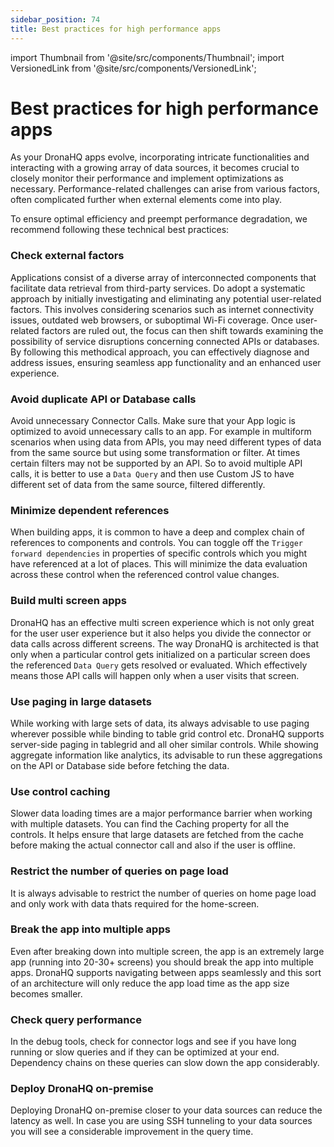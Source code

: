 ```yaml
---
sidebar_position: 74
title: Best practices for high performance apps
---
```


import Thumbnail from '@site/src/components/Thumbnail';
import VersionedLink from '@site/src/components/VersionedLink';

# Best practices for high performance apps

As your DronaHQ apps evolve, incorporating intricate functionalities and interacting with a growing array of data sources, it becomes crucial to closely monitor their performance and implement optimizations as necessary. Performance-related challenges can arise from various factors, often complicated further when external elements come into play.

To ensure optimal efficiency and preempt performance degradation, we recommend following these technical best practices:

### Check external factors

Applications consist of a diverse array of interconnected components that facilitate data retrieval from third-party services. Do adopt a systematic approach by initially investigating and eliminating any potential user-related factors. This involves considering scenarios such as internet connectivity issues, outdated web browsers, or suboptimal Wi-Fi coverage. Once user-related factors are ruled out, the focus can then shift towards examining the possibility of service disruptions concerning connected APIs or databases. By following this methodical approach, you can effectively diagnose and address issues, ensuring seamless app functionality and an enhanced user experience.

### Avoid duplicate API or Database calls
Avoid unnecessary Connector Calls. Make sure that your App logic is optimized to avoid unnecessary calls to an app. For example in multiform scenarios when using data from APIs, you may need different types of data from the same source but using some transformation or filter. At times certain filters may not be supported by an API. So to avoid multiple API calls, it is better to use a `Data Query` and then use Custom JS to have different set of data from the same source, filtered differently. 

### Minimize dependent references
When building apps, it is common to have a deep and complex chain of references to components and controls. You can toggle off the `Trigger forward dependencies` in properties of specific controls which you might have referenced at a lot of places. This will minimize the data evaluation across these control when the referenced control value changes.

### Build multi screen apps
DronaHQ has an effective multi screen experience which is not only great for the user user experience but it also helps you divide the connector or data calls across different screens. The way DronaHQ is architected is that only when a particular control gets initialized on a particular screen does the referenced `Data Query` gets resolved or evaluated. Which effectively means those API calls will happen only when a user visits that screen.

### Use paging in large datasets
While working with large sets of data, its always advisable to use paging wherever possible while binding to table grid control etc. DronaHQ supports server-side paging in tablegrid and all oher similar controls. While showing aggregate information like analytics, its advisable to run these aggregations on the API or Database side before fetching the data. 

### Use control caching
Slower data loading times are a major performance barrier when working with multiple datasets. You can find the Caching property for all the controls. It helps ensure that large datasets are fetched from the cache before making the actual connector call and also if the user is offline. 

### Restrict the number of queries on page load
It is always advisable to restrict the number of queries on home page load and only work with data thats required for the home-screen. 

### Break the app into multiple apps
Even after breaking down into multiple screen, the app is an extremely large app (running into 20-30+ screens) you should break the app into multiple apps. DronaHQ supports navigating between apps seamlessly and this sort of an architecture will only reduce the app load time as the app size becomes smaller.

### Check query performance
In the debug tools, check for connector logs and see if you have long running or slow queries and if they can be optimized at your end. Dependency chains on these queries can slow down the app considerably. 

### Deploy DronaHQ on-premise
Deploying DronaHQ on-premise closer to your data sources can reduce the latency as well. In case you are using SSH tunneling to your data sources you will see a considerable improvement in the query time.

